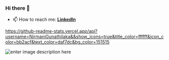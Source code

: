 ### Hi there 👋

- 📫 How to reach me: [**Linkedln**](https://www.linkedin.com/in/nirmanigunathilaka/)

https://github-readme-stats.vercel.app/api?username=NirmaniGunathilaka&&show_icons=true&title_color=ffffff&icon_color=bb2acf&text_color=daf7dc&bg_color=151515

![enter image description here](https://github-readme-stats.vercel.app/api/top-langs/?username=NirmaniGunathilaka)
